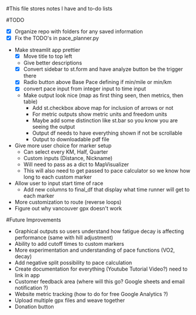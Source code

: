#This file stores notes I have and to-do lists 


#TODO
- [x] Organize repo with folders for any saved information 
- [x] Fix the TODO's in pace_planner.py 
- Make streamlit app prettier
  - [x] Move title to top left 
  - Give better descriptions
  - [x] Convert sidebar to st.form and have analyze button be the trigger there 
  - [x] Radio button above Base Pace defining if min/mile or min/km
  - [x] convert pace input from integer input to time input
  - Make output look nice (map as first thing seen, then metrics, then table)
     - Add st.checkbox above map for inclusion of arrows or not
     - For metric outputs show metric units and freedom units
     - Maybe add some distinction like st.bar so you know you are seeing the output
     - Output df needs to have everything shown if not be scrollable
     - Output to downloadable pdf file
- Give more user choice for marker setup 
  - Can select every KM, Half, Quarter
  - Custom inputs (Distance, Nickname)
  - Will need to pass as a dict to MapVisualizer
  - This will also need to get passed to pace calculator so we know how long to each custom marker
- Allow user to input start time of race
  - Add new columns to final_df that display what time runner will get to each marker
- More customization to route (reverse loops)
- Figure out why vancouver gpx doesn't work


#Future Improvements
- Graphical outputs so users understand how fatigue decay is affecting performance (same with hill adjustment)
- Ability to add cutoff times to custom markers 
- More experimentation and understanding of pace functions (VO2, decay)
- Add negative split possibility to pace calculation
- Create documentation for everything (Youtube Tutorial Video?) need to link in app 
- Customer feedback area (where will this go? Google sheets and email notification ?)
- Website metric tracking (how to do for free Google Analytics ?)
- Upload multiple gpx files and weave together
- Donation button

